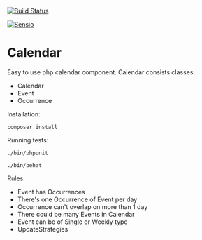 [![Build Status](https://travis-ci.org/UirapuruDende/Calendar.svg?branch=master)](https://travis-ci.org/UirapuruDende/Calendar)

[![Sensio](https://insight.sensiolabs.com/projects/ed2857b0-2f75-4fcc-9a7a-b74f712469d4/big.png)](https://insight.sensiolabs.com/projects/ed2857b0-2f75-4fcc-9a7a-b74f712469d4)


# Calendar

Easy to use php calendar component. Calendar consists classes:

* Calendar
* Event
* Occurrence

Installation:

    composer install
    
Running tests:

    ./bin/phpunit
    
    ./bin/behat
    
Rules:
 - Event has Occurrences
 - There's one Occurrence of Event per day
 - Occurrence can't overlap on more than 1 day
 - There could be many Events in Calendar
 - Event can be of Single or Weekly type
 - UpdateStrategies
